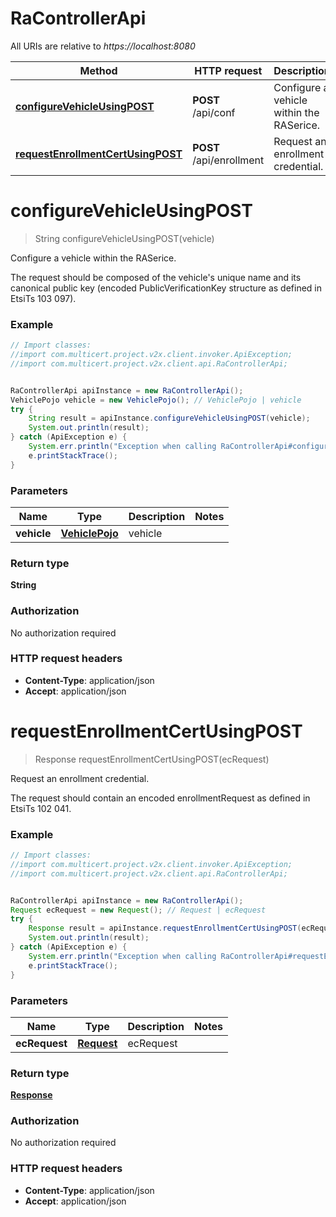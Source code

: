 # RaControllerApi

All URIs are relative to *https://localhost:8080*

Method | HTTP request | Description
------------- | ------------- | -------------
[**configureVehicleUsingPOST**](RaControllerApi.md#configureVehicleUsingPOST) | **POST** /api/conf | Configure a vehicle within the RASerice.
[**requestEnrollmentCertUsingPOST**](RaControllerApi.md#requestEnrollmentCertUsingPOST) | **POST** /api/enrollment | Request an enrollment credential.


<a name="configureVehicleUsingPOST"></a>
# **configureVehicleUsingPOST**
> String configureVehicleUsingPOST(vehicle)

Configure a vehicle within the RASerice.

The request should be composed of the vehicle&#39;s unique name and its canonical public key (encoded PublicVerificationKey structure as defined in EtsiTs 103 097).

### Example
```java
// Import classes:
//import com.multicert.project.v2x.client.invoker.ApiException;
//import com.multicert.project.v2x.client.api.RaControllerApi;


RaControllerApi apiInstance = new RaControllerApi();
VehiclePojo vehicle = new VehiclePojo(); // VehiclePojo | vehicle
try {
    String result = apiInstance.configureVehicleUsingPOST(vehicle);
    System.out.println(result);
} catch (ApiException e) {
    System.err.println("Exception when calling RaControllerApi#configureVehicleUsingPOST");
    e.printStackTrace();
}
```

### Parameters

Name | Type | Description  | Notes
------------- | ------------- | ------------- | -------------
 **vehicle** | [**VehiclePojo**](VehiclePojo.md)| vehicle |

### Return type

**String**

### Authorization

No authorization required

### HTTP request headers

 - **Content-Type**: application/json
 - **Accept**: application/json

<a name="requestEnrollmentCertUsingPOST"></a>
# **requestEnrollmentCertUsingPOST**
> Response requestEnrollmentCertUsingPOST(ecRequest)

Request an enrollment credential.

 The request should contain an encoded enrollmentRequest as defined in EtsiTs 102 041.

### Example
```java
// Import classes:
//import com.multicert.project.v2x.client.invoker.ApiException;
//import com.multicert.project.v2x.client.api.RaControllerApi;


RaControllerApi apiInstance = new RaControllerApi();
Request ecRequest = new Request(); // Request | ecRequest
try {
    Response result = apiInstance.requestEnrollmentCertUsingPOST(ecRequest);
    System.out.println(result);
} catch (ApiException e) {
    System.err.println("Exception when calling RaControllerApi#requestEnrollmentCertUsingPOST");
    e.printStackTrace();
}
```

### Parameters

Name | Type | Description  | Notes
------------- | ------------- | ------------- | -------------
 **ecRequest** | [**Request**](Request.md)| ecRequest |

### Return type

[**Response**](Response.md)

### Authorization

No authorization required

### HTTP request headers

 - **Content-Type**: application/json
 - **Accept**: application/json

